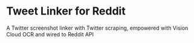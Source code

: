 Tweet Linker for Reddit
==============

A Twitter screenshot linker with Twitter scraping, empowered with Vision Cloud OCR and wired to Reddit API
